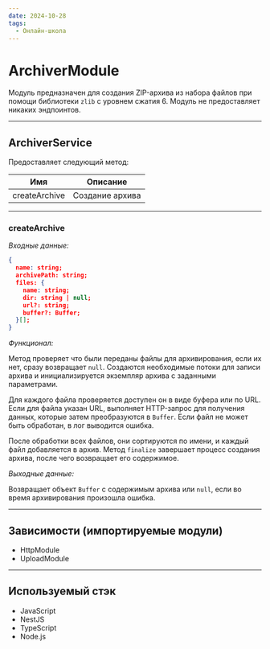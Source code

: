```yaml
---
date: 2024-10-28
tags:
  - Онлайн-школа
---
```

# ArchiverModule

Модуль предназначен для создания ZIP-архива из набора файлов при помощи библиотеки `zlib` с уровнем сжатия 6. Модуль не предоставляет никаких эндпоинтов.

***

## ArchiverService

Предоставляет следующий метод:

| Имя           | Описание        |
| ------------- | --------------- |
| createArchive | Создание архива |

***

### createArchive

*Входные данные:*

```json
{
  name: string;
  archivePath: string;
  files: {
    name: string;
    dir: string | null;
    url?: string;
    buffer?: Buffer;
  }[];
}
```

*Функционал:*

Метод проверяет что были переданы файлы для архивирования, если их нет, сразу возвращает `null`. Создаются необходимые потоки для записи архива и инициализируется экземпляр архива с заданными параметрами.

Для каждого файла проверяется доступен он в виде буфера или по URL. Если для файла указан URL, выполняет HTTP-запрос для получения данных, которые затем преобразуются в `Buffer`. Если файл не может быть обработан, в лог выводится ошибка.

После обработки всех файлов, они сортируются по имени, и каждый файл добавляется в архив. Метод `finalize` завершает процесс создания архива, после чего возвращает его содержимое.

*Выходные данные:*

Возвращает объект `Buffer` с содержимым архива или `null`, если во время архивирования произошла ошибка.

***

## Зависимости (импортируемые модули)

- HttpModule
- UploadModule

***

## Используемый стэк

- JavaScript
- NestJS
- TypeScript
- Node.js